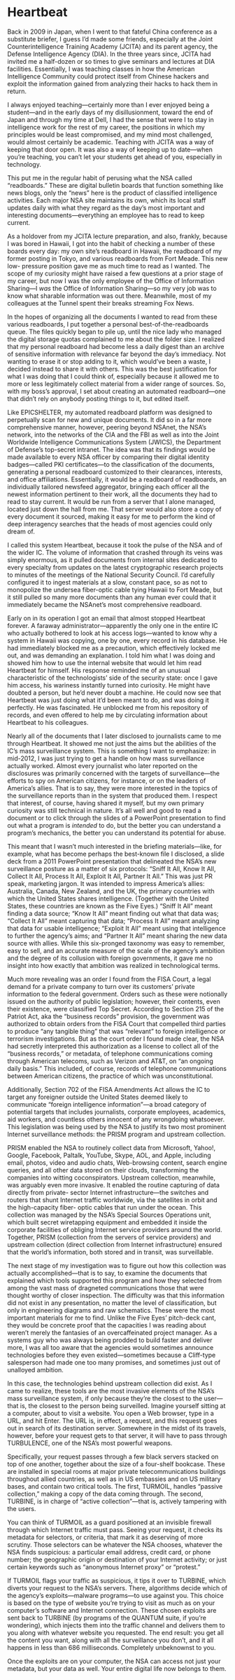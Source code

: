 # Heartbeat

Back in 2009 in Japan, when I went to that fateful China conference as a
substitute briefer, I guess I’d made some friends, especially at the Joint
Counterintelligence Training Academy (JCITA) and its parent agency, the
Defense Intelligence Agency (DIA). In the three years since, JCITA had invited
me a half-dozen or so times to give seminars and lectures at DIA facilities.
Essentially, I was teaching classes in how the American Intelligence Community
could protect itself from Chinese hackers and exploit the information gained
from analyzing their hacks to hack them in return.

I always enjoyed teaching—certainly more than I ever enjoyed being a
student—and in the early days of my disillusionment, toward the end of Japan
and through my time at Dell, I had the sense that were I to stay in
intelligence work for the rest of my career, the positions in which my
principles would be least compromised, and my mind most challenged, would
almost certainly be academic. Teaching with JCITA was a way of keeping that
door open. It was also a way of keeping up to date—when you’re teaching, you
can’t let your students get ahead of you, especially in technology.

This put me in the regular habit of perusing what the NSA called “readboards.”
These are digital bulletin boards that function something like news blogs,
only the “news” here is the product of classified intelligence activities.
Each major NSA site maintains its own, which its local staff updates daily
with what they regard as the day’s most important and interesting
documents—everything an employee has to read to keep current.

As a holdover from my JCITA lecture preparation, and also, frankly, because I
was bored in Hawaii, I got into the habit of checking a number of these boards
every day: my own site’s readboard in Hawaii, the readboard of my former
posting in Tokyo, and various readboards from Fort Meade. This new low-
pressure position gave me as much time to read as I wanted. The scope of my
curiosity might have raised a few questions at a prior stage of my career, but
now I was the only employee of the Office of Information Sharing—I _was_ the
Office of Information Sharing—so my very job was to know what sharable
information was out there. Meanwhile, most of my colleagues at the Tunnel
spent their breaks streaming Fox News.

In the hopes of organizing all the documents I wanted to read from these
various readboards, I put together a personal best-of-the-readboards queue.
The files quickly began to pile up, until the nice lady who managed the
digital storage quotas complained to me about the folder size. I realized that
my personal readboard had become less a daily digest than an archive of
sensitive information with relevance far beyond the day’s immediacy. Not
wanting to erase it or stop adding to it, which would’ve been a waste, I
decided instead to share it with others. This was the best justification for
what I was doing that I could think of, especially because it allowed me to
more or less legitimately collect material from a wider range of sources. So,
with my boss’s approval, I set about creating an automated readboard—one that
didn’t rely on anybody posting things to it, but edited itself.

Like EPICSHELTER, my automated readboard platform was designed to perpetually
scan for new and unique documents. It did so in a far more comprehensive
manner, however, peering beyond NSAnet, the NSA’s network, into the networks
of the CIA and the FBI as well as into the Joint Worldwide Intelligence
Communications System (JWICS), the Department of Defense’s top-secret
intranet. The idea was that its findings would be made available to every NSA
officer by comparing their digital identity badges—called PKI certificates—to
the classification of the documents, generating a personal readboard
customized to their clearances, interests, and office affiliations.
Essentially, it would be a readboard of readboards, an individually tailored
newsfeed aggregator, bringing each officer all the newest information
pertinent to their work, all the documents they had to read to stay current.
It would be run from a server that I alone managed, located just down the hall
from me. That server would also store a copy of every document it sourced,
making it easy for me to perform the kind of deep interagency searches that
the heads of most agencies could only dream of.

I called this system Heartbeat, because it took the pulse of the NSA and of
the wider IC. The volume of information that crashed through its veins was
simply enormous, as it pulled documents from internal sites dedicated to every
specialty from updates on the latest cryptographic research projects to
minutes of the meetings of the National Security Council. I’d carefully
configured it to ingest materials at a slow, constant pace, so as not to
monopolize the undersea fiber-optic cable tying Hawaii to Fort Meade, but it
still pulled so many more documents than any human ever could that it
immediately became the NSAnet’s most comprehensive readboard.

Early on in its operation I got an email that almost stopped Heartbeat
forever. A faraway administrator—apparently the only one in the entire IC who
actually bothered to look at his access logs—wanted to know why a system in
Hawaii was copying, one by one, every record in his database. He had
immediately blocked me as a precaution, which effectively locked me out, and
was demanding an explanation. I told him what I was doing and showed him how
to use the internal website that would let him read Heartbeat for himself. His
response reminded me of an unusual characteristic of the technologists’ side
of the security state: once I gave him access, his wariness instantly turned
into curiosity. He might have doubted a person, but he’d never doubt a
machine. He could now see that Heartbeat was just doing what it’d been meant
to do, and was doing it perfectly. He was fascinated. He unblocked me from his
repository of records, and even offered to help me by circulating information
about Heartbeat to his colleagues.

Nearly all of the documents that I later disclosed to journalists came to me
through Heartbeat. It showed me not just the aims but the abilities of the
IC’s mass surveillance system. This is something I want to emphasize: in
mid-2012, I was just trying to get a handle on how mass surveillance actually
worked. Almost every journalist who later reported on the disclosures was
primarily concerned with the targets of surveillance—the efforts to spy on
American citizens, for instance, or on the leaders of America’s allies. That
is to say, they were more interested in the topics of the surveillance reports
than in the system that produced them. I respect that interest, of course,
having shared it myself, but my own primary curiosity was still technical in
nature. It’s all well and good to read a document or to click through the
slides of a PowerPoint presentation to find out what a program is _intended_
to do, but the better you can understand a program’s mechanics, the better you
can understand its potential for abuse.

This meant that I wasn’t much interested in the briefing materials—like, for
example, what has become perhaps the best-known file I disclosed, a slide deck
from a 2011 PowerPoint presentation that delineated the NSA’s new surveillance
posture as a matter of six protocols: “Sniff It All, Know It All, Collect It
All, Process It All, Exploit It All, Partner It All.” This was just PR speak,
marketing jargon. It was intended to impress America’s allies: Australia,
Canada, New Zealand, and the UK, the primary countries with which the United
States shares intelligence. (Together with the United States, these countries
are known as the Five Eyes.) “Sniff It All” meant finding a data source; “Know
It All” meant finding out what that data was; “Collect It All” meant capturing
that data; “Process It All” meant analyzing that data for usable intelligence;
“Exploit It All” meant using that intelligence to further the agency’s aims;
and “Partner It All” meant sharing the new data source with allies. While this
six-pronged taxonomy was easy to remember, easy to sell, and an accurate
measure of the scale of the agency’s ambition and the degree of its collusion
with foreign governments, it gave me no insight into how exactly that ambition
was realized in technological terms.

Much more revealing was an order I found from the FISA Court, a legal demand
for a private company to turn over its customers’ private information to the
federal government. Orders such as these were notionally issued on the
authority of public legislation; however, their contents, even their
existence, were classified Top Secret. According to Section 215 of the Patriot
Act, aka the “business records” provision, the government was authorized to
obtain orders from the FISA Court that compelled third parties to produce “any
tangible thing” that was “relevant” to foreign intelligence or terrorism
investigations. But as the court order I found made clear, the NSA had
secretly interpreted this authorization as a license to collect all of the
“business records,” or metadata, of telephone communications coming through
American telecoms, such as Verizon and AT&T, on “an ongoing daily basis.” This
included, of course, records of telephone communications between American
citizens, the practice of which was unconstitutional.

Additionally, Section 702 of the FISA Amendments Act allows the IC to target
any foreigner outside the United States deemed likely to communicate “foreign
intelligence information”—a broad category of potential targets that includes
journalists, corporate employees, academics, aid workers, and countless others
innocent of any wrongdoing whatsoever. This legislation was being used by the
NSA to justify its two most prominent Internet surveillance methods: the PRISM
program and upstream collection.

PRISM enabled the NSA to routinely collect data from Microsoft, Yahoo!,
Google, Facebook, Paltalk, YouTube, Skype, AOL, and Apple, including email,
photos, video and audio chats, Web-browsing content, search engine queries,
and all other data stored on their clouds, transforming the companies into
witting coconspirators. Upstream collection, meanwhile, was arguably even more
invasive. It enabled the routine capturing of data directly from private-
sector Internet infrastructure—the switches and routers that shunt Internet
traffic worldwide, via the satellites in orbit and the high-capacity fiber-
optic cables that run under the ocean. This collection was managed by the
NSA’s Special Sources Operations unit, which built secret wiretapping
equipment and embedded it inside the corporate facilities of obliging Internet
service providers around the world. Together, PRISM (collection from the
servers of service providers) and upstream collection (direct collection from
Internet infrastructure) ensured that the world’s information, both stored and
in transit, was surveillable.

The next stage of my investigation was to figure out how this collection was
actually accomplished—that is to say, to examine the documents that explained
which tools supported this program and how they selected from among the vast
mass of dragneted communications those that were thought worthy of closer
inspection. The difficulty was that this information did not exist in any
presentation, no matter the level of classification, but only in engineering
diagrams and raw schematics. These were the most important materials for me to
find. Unlike the Five Eyes’ pitch-deck cant, they would be concrete proof that
the capacities I was reading about weren’t merely the fantasies of an
overcaffeinated project manager. As a systems guy who was always being prodded
to build faster and deliver more, I was all too aware that the agencies would
sometimes announce technologies before they even existed—sometimes because a
Cliff-type salesperson had made one too many promises, and sometimes just out
of unalloyed ambition.

In this case, the technologies behind upstream collection did exist. As I came
to realize, these tools are the most invasive elements of the NSA’s mass
surveillance system, if only because they’re the closest to the user—that is,
the closest to the person being surveilled. Imagine yourself sitting at a
computer, about to visit a website. You open a Web browser, type in a URL, and
hit Enter. The URL is, in effect, a request, and this request goes out in
search of its destination server. Somewhere in the midst of its travels,
however, before your request gets to that server, it will have to pass through
TURBULENCE, one of the NSA’s most powerful weapons.

Specifically, your request passes through a few black servers stacked on top
of one another, together about the size of a four-shelf bookcase. These are
installed in special rooms at major private telecommunications buildings
throughout allied countries, as well as in US embassies and on US military
bases, and contain two critical tools. The first, TURMOIL, handles “passive
collection,” making a copy of the data coming through. The second, TURBINE, is
in charge of “active collection”—that is, actively tampering with the users.

You can think of TURMOIL as a guard positioned at an invisible firewall
through which Internet traffic must pass. Seeing your request, it checks its
metadata for selectors, or criteria, that mark it as deserving of more
scrutiny. Those selectors can be whatever the NSA chooses, whatever the NSA
finds suspicious: a particular email address, credit card, or phone number;
the geographic origin or destination of your Internet activity; or just
certain keywords such as “anonymous Internet proxy” or “protest.”

If TURMOIL flags your traffic as suspicious, it tips it over to TURBINE, which
diverts your request to the NSA’s servers. There, algorithms decide which of
the agency’s exploits—malware programs—to use against you. This choice is
based on the type of website you’re trying to visit as much as on your
computer’s software and Internet connection. These chosen exploits are sent
back to TURBINE (by programs of the QUANTUM suite, if you’re wondering), which
injects them into the traffic channel and delivers them to you along with
whatever website you requested. The end result: you get all the content you
want, along with all the surveillance you don’t, and it all happens in less
than 686 milliseconds. Completely unbeknownst to you.

Once the exploits are on your computer, the NSA can access not just your
metadata, but your data as well. Your entire digital life now belongs to them.

